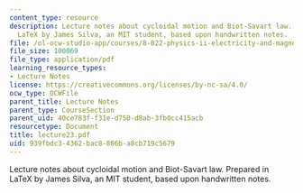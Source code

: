 ```yaml
---
content_type: resource
description: Lecture notes about cycloidal motion and Biot-Savart law. Prepared in
  LaTeX by James Silva, an MIT student, based upon handwritten notes.
file: /ol-ocw-studio-app/courses/8-022-physics-ii-electricity-and-magnetism-fall-2006/939fbdc34362bac8866ba8cb719c5679_lecture23.pdf
file_size: 100069
file_type: application/pdf
learning_resource_types:
- Lecture Notes
license: https://creativecommons.org/licenses/by-nc-sa/4.0/
ocw_type: OCWFile
parent_title: Lecture Notes
parent_type: CourseSection
parent_uid: 40ce783f-f31e-d750-d8ab-3fb0cc415acb
resourcetype: Document
title: lecture23.pdf
uid: 939fbdc3-4362-bac8-866b-a8cb719c5679
---
```

Lecture notes about cycloidal motion and Biot-Savart law. Prepared in LaTeX by James Silva, an MIT student, based upon handwritten notes.